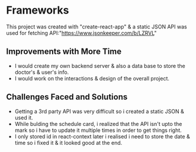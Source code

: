 # Frameworks

This project was created with "create-react-app" & a static JSON API was used for fetching
API:"https://www.jsonkeeper.com/b/LZRVL"

## Improvements with More Time
- I would create my own backend server & also a data base to store the doctor's & user's info.
- I would work on the interactions & design of the overall project.

## Challenges Faced and Solutions
- Getting a 3rd party API was very difficult so i created a static JSON & used it.
- While bulding the schedule card, i realized that the API isn't upto the mark so i have to update it multiple times in order to get things right.
- I only stored id in react-context later i realised i need to store the date & time so i fixed it & it looked good at the end.
